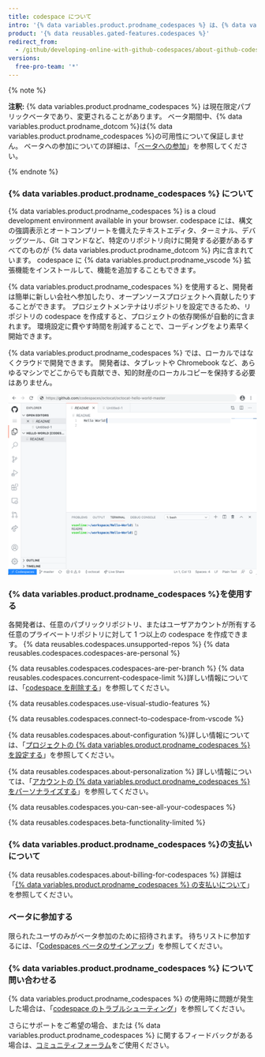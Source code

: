 ```yaml
---
title: codespace について
intro: '{% data variables.product.prodname_codespaces %} は、{% data variables.product.prodname_dotcom %} がホストし、{% data variables.product.prodname_vscode %} が提供するオンライン開発環境で、完全にクラウド上で開発を行うことができます。'
product: '{% data reusables.gated-features.codespaces %}'
redirect_from:
  - /github/developing-online-with-github-codespaces/about-github-codespaces
versions:
  free-pro-team: '*'
---
```


{% note %}

**注釈:** {% data variables.product.prodname_codespaces %} は現在限定パブリックベータであり、変更されることがあります。 ベータ期間中、{% data variables.product.prodname_dotcom %}は{% data variables.product.prodname_codespaces %}の可用性について保証しません。 ベータへの参加についての詳細は、「[ベータへの参加](/github/developing-online-with-codespaces/about-codespaces#joining-the-beta)」を参照してください。

{% endnote %}

### {% data variables.product.prodname_codespaces %} について

{% data variables.product.prodname_codespaces %} is a cloud development environment available in your browser. codespace には、構文の強調表示とオートコンプリートを備えたテキストエディタ、ターミナル、デバッグツール、Git コマンドなど、特定のリポジトリ向けに開発する必要があるすべてのものが {% data variables.product.prodname_dotcom %} 内に含まれています。 codespace に {% data variables.product.prodname_vscode %} 拡張機能をインストールして、機能を追加することもできます。

{% data variables.product.prodname_codespaces %} を使用すると、開発者は簡単に新しい会社へ参加したり、オープンソースプロジェクトへ貢献したりすることができます。 プロジェクトメンテナはリポジトリを設定できるため、リポジトリの codespace を作成すると、プロジェクトの依存関係が自動的に含まれます。 環境設定に費やす時間を削減することで、コーディングをより素早く開始できます。

{% data variables.product.prodname_codespaces %} では、ローカルではなくクラウドで開発できます。 開発者は、タブレットや Chromebook など、あらゆるマシンでどこからでも貢献でき、知的財産のローカルコピーを保持する必要はありません。

![codespace（オープン）](/assets/images/help/codespaces/codespace-overview.png)

### {% data variables.product.prodname_codespaces %}を使用する

各開発者は、任意のパブリックリポジトリ、またはユーザアカウントが所有する任意のプライベートリポジトリに対して 1 つ以上の codespace を作成できます。 {% data reusables.codespaces.unsupported-repos %} {% data reusables.codespaces.codespaces-are-personal %}

{% data reusables.codespaces.codespaces-are-per-branch %} {% data reusables.codespaces.concurrent-codespace-limit %}詳しい情報については、「[codespace を削除する](/github/developing-online-with-codespaces/deleting-a-codespace)」を参照してください。

{% data reusables.codespaces.use-visual-studio-features %}

{% data reusables.codespaces.connect-to-codespace-from-vscode %}

{% data reusables.codespaces.about-configuration %}詳しい情報については、「[プロジェクトの {% data variables.product.prodname_codespaces %} を設定する](/github/developing-online-with-codespaces/configuring-codespaces-for-your-project)」を参照してください。

{% data reusables.codespaces.about-personalization %} 詳しい情報については、「[アカウントの {% data variables.product.prodname_codespaces %} をパーソナライズする](/github/developing-online-with-codespaces/personalizing-codespaces-for-your-account)」を参照してください。

{% data reusables.codespaces.you-can-see-all-your-codespaces %}

{% data reusables.codespaces.beta-functionality-limited %}

### {% data variables.product.prodname_codespaces %}の支払いについて

{% data reusables.codespaces.about-billing-for-codespaces %} 詳細は「[{% data variables.product.prodname_codespaces %} の支払いについて](/github/developing-online-with-codespaces/about-billing-for-codespaces)」を参照してください。

### ベータに参加する

限られたユーザのみがベータ参加のために招待されます。 待ちリストに参加するには、「[Codespaces ベータのサインアップ](https://github.com/features/codespaces/signup)」を参照してください。

### {% data variables.product.prodname_codespaces %} について問い合わせる

{% data variables.product.prodname_codespaces %} の使用時に問題が発生した場合は、「[codespace のトラブルシューティング](/github/developing-online-with-codespaces/troubleshooting-your-codespace)」を参照してください。

さらにサポートをご希望の場合、または {% data variables.product.prodname_codespaces %} に関するフィードバックがある場合は、[コミュニティフォーラム](https://github.community/c/codespaces-beta/45)をご使用ください。
